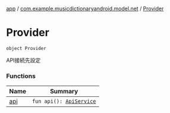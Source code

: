 [app](../../index.md) / [com.example.musicdictionaryandroid.model.net](../index.md) / [Provider](./index.md)

# Provider

`object Provider`

API接続先設定

### Functions

| Name | Summary |
|---|---|
| [api](api.md) | `fun api(): `[`ApiService`](../-api-service/index.md) |
